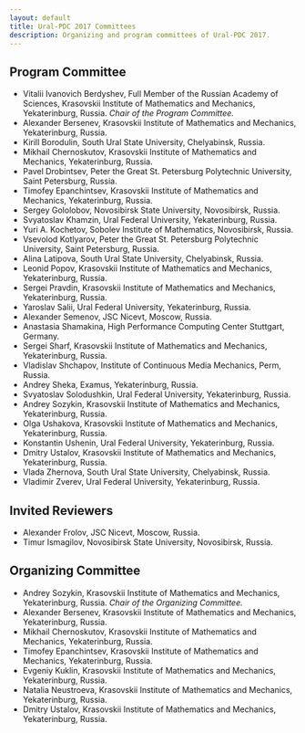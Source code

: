 ```yaml
---
layout: default
title: Ural-PDC 2017 Committees
description: Organizing and program committees of Ural-PDC 2017.
---
```


## Program Committee

* Vitalii Ivanovich Berdyshev, Full Member of the Russian Academy of Sciences, Krasovskii Institute of Mathematics and Mechanics, Yekaterinburg, Russia. *Chair of the Program Committee.*
* Alexander Bersenev, Krasovskii Institute of Mathematics and Mechanics, Yekaterinburg, Russia.
* Kirill Borodulin, South Ural State University, Chelyabinsk, Russia.
* Mikhail Chernoskutov, Krasovskii Institute of Mathematics and Mechanics, Yekaterinburg, Russia.
* Pavel Drobintsev, Peter the Great St. Petersburg Polytechnic University, Saint Petersburg, Russia.
* Timofey Epanchintsev, Krasovskii Institute of Mathematics and Mechanics, Yekaterinburg, Russia.
* Sergey Gololobov, Novosibirsk State University, Novosibirsk, Russia.
* Svyatoslav Khamzin, Ural Federal University, Yekaterinburg, Russia.
* Yuri A. Kochetov, Sobolev Institute of Mathematics, Novosibirsk, Russia.
* Vsevolod Kotlyarov, Peter the Great St. Petersburg Polytechnic University, Saint Petersburg, Russia.
* Alina Latipova, South Ural State University, Chelyabinsk, Russia.
* Leonid Popov, Krasovskii Institute of Mathematics and Mechanics, Yekaterinburg, Russia.
* Sergei Pravdin, Krasovskii Institute of Mathematics and Mechanics, Yekaterinburg, Russia.
* Yaroslav Salii, Ural Federal University, Yekaterinburg, Russia.
* Alexander Semenov, JSC Nicevt, Moscow, Russia.
* Anastasia Shamakina, High Performance Computing Center Stuttgart, Germany.
* Sergei Sharf, Krasovskii Institute of Mathematics and Mechanics, Yekaterinburg, Russia.
* Vladislav Shchapov, Institute of Continuous Media Mechanics, Perm, Russia.
* Andrey Sheka, Examus, Yekaterinburg, Russia.
* Svyatoslav Solodushkin, Ural Federal University, Yekaterinburg, Russia.
* Andrey Sozykin, Krasovskii Institute of Mathematics and Mechanics, Yekaterinburg, Russia.
* Olga Ushakova, Krasovskii Institute of Mathematics and Mechanics, Yekaterinburg, Russia.
* Konstantin Ushenin, Ural Federal University, Yekaterinburg, Russia.
* Dmitry Ustalov, Krasovskii Institute of Mathematics and Mechanics, Yekaterinburg, Russia.
* Vlada Zhernova, South Ural State University, Chelyabinsk, Russia.
* Vladimir Zverev, Ural Federal University, Yekaterinburg, Russia.

## Invited Reviewers

* Alexander Frolov, JSC Nicevt, Moscow, Russia.
* Timur Ismagilov, Novosibirsk State University, Novosibirsk, Russia.

## Organizing Committee

* Andrey Sozykin, Krasovskii Institute of Mathematics and Mechanics, Yekaterinburg, Russia. *Chair of the Organizing Committee.*
* Alexander Bersenev, Krasovskii Institute of Mathematics and Mechanics, Yekaterinburg, Russia.
* Mikhail Chernoskutov, Krasovskii Institute of Mathematics and Mechanics, Yekaterinburg, Russia.
* Timofey Epanchintsev, Krasovskii Institute of Mathematics and Mechanics, Yekaterinburg, Russia.
* Evgeniy Kuklin, Krasovskii Institute of Mathematics and Mechanics, Yekaterinburg, Russia.
* Natalia Neustroeva, Krasovskii Institute of Mathematics and Mechanics, Yekaterinburg, Russia.
* Dmitry Ustalov, Krasovskii Institute of Mathematics and Mechanics, Yekaterinburg, Russia.
